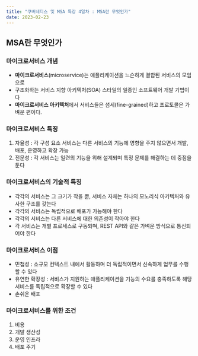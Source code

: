 ```yaml
---
title: "쿠버네티스 및 MSA 특강 4일차 : MSA란 무엇인가"
date: 2023-02-23
---
```


## MSA란 무엇인가

### 마이크로서비스 개념

- **마이크로서비스**(microservice)는 애플리케이션을 느슨하게 결합된 서비스의 모임으로
- 구조화하는 서비스 지향 아키텍처(SOA) 스타일의 일종인 소프트웨어 개발 기법이다
- **마이크로서비스 아키텍처**에서 서비스들은 섬세(fine-grained)하고 프로토콜은 가벼운 편이다.

### 마이크로서비스 특징

1. 자율성 : 각 구성 요소 서비스는 다른 서비스의 기능에 영향을 주지 않으면서 개발, 배포, 운영하고 확장 가능
2. 전문성 : 각 서비스는 일련의 기능을 위해 설계되며 특정 문제를 해결하는 데 중점을 둔다

### 마이크로서비스의 기술적 특징

- 각각의 서비스는 그 크기가 작을 뿐, 서비스 자체는 하나의 모노리식 아키텍처와 유사한 구조를 갖는다
- 각각의 서비스는 독립적으로 배포가 가능해야 한다
- 각각의 서비스는 다른 서비스에 대한 의존성이 작아야 한다
- 각 서비스는 개별 프로세스로 구동되며, REST API와 같은 가벼운 방식으로 통신되어야 한다

### 마이크로서비스 이점

- 민첩성 : 소규모 컨텍스트 내에서 활동하며 더 독립적이면서 신속하게 업무를 수행할 수 있다
- 유연한 확장성 : 서비스가 지원하는 애플리케이션을 기능의 수요를 충족하도록 해당 서비스를 독립적으로 확장할 수 있다
- 손쉬운 배포

### 마이크로서비스를 위한 조건

1. 비용
2. 개발 생산성
3. 운영 인프라
4. 배포 주기
